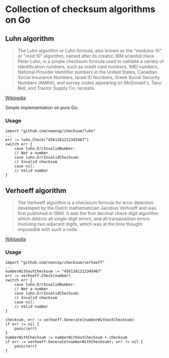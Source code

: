 # Collection of checksum algorithms on Go

## Luhn algorithm

> The Luhn algorithm or Luhn formula, also known as the "modulus 10" or "mod 10" algorithm, named after its creator, IBM scientist Hans Peter Luhn, is a simple checksum formula used to validate a variety of identification numbers, such as credit card numbers, IMEI numbers, National Provider Identifier numbers in the United States, Canadian Social Insurance Numbers, Israel ID Numbers, Greek Social Security Numbers (ΑΜΚΑ), and survey codes appearing on McDonald's, Taco Bell, and Tractor Supply Co. receipts. 

[Wikipedia](https://en.wikipedia.org/wiki/Luhn_algorithm)

Simple implementation on pure Go.

### Usage

```golang
import "github.com/neonxp/checksum/luhn"
...
err := luhn.Check("4561261212345467")
switch err {
    case luhn.ErrInvalidNumber:
    // Not a number
    case luhn.ErrInvalidChecksum:
    // Invalid checksum
    case nil:
    // Valid number
}
```

## Verhoeff algorithm

> The Verhoeff algorithm is a checksum formula for error detection developed by the Dutch mathematician Jacobus Verhoeff and was first published in 1969. It was the first decimal check digit algorithm which detects all single-digit errors, and all transposition errors involving two adjacent digits, which was at the time thought impossible with such a code.

[Wikipedia](https://en.wikipedia.org/wiki/Verhoeff_algorithm)

### Usage

```golang
import "github.com/neonxp/checksum/verhoeff"
...
numberWithoutChecksum := "4561261212345467"
err := verhoeff.Check(number)
switch err {
    case luhn.ErrInvalidNumber:
    // Not a number
    case luhn.ErrInvalidChecksum:
    // Invalid checksum
    case nil:
    // Valid number
}

checksum, err := verhoeff.Generate(numberWithoutChecksum)
if err != nil {
    panic(err)
}
numberWithChecksum := numberWithoutChecksum + checksum
if err := verhoeff.Generate(numberWithChecksum); err != nil {
    panic(err)
}
```

